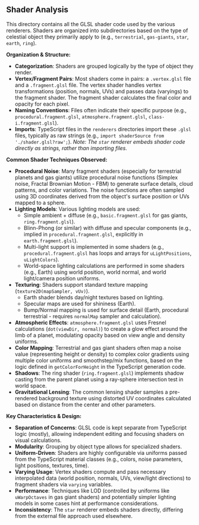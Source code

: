 ## Shader Analysis

This directory contains all the GLSL shader code used by the various renderers. Shaders are organized into subdirectories based on the type of celestial object they primarily apply to (e.g., `terrestrial`, `gas-giants`, `star`, `earth`, `ring`).

**Organization & Structure:**

- **Categorization**: Shaders are grouped logically by the type of object they render.
- **Vertex/Fragment Pairs**: Most shaders come in pairs: a `.vertex.glsl` file and a `.fragment.glsl` file. The vertex shader handles vertex transformations (position, normals, UVs) and passes data (varyings) to the fragment shader. The fragment shader calculates the final color and opacity for each pixel.
- **Naming Conventions**: Files often indicate their specific purpose (e.g., `procedural.fragment.glsl`, `atmosphere.fragment.glsl`, `class-i.fragment.glsl`).
- **Imports**: TypeScript files in the `renderers` directories import these `.glsl` files, typically as raw strings (e.g., `import shaderSource from './shader.glsl?raw';`). _Note: The `star` renderer embeds shader code directly as strings, rather than importing files._

**Common Shader Techniques Observed:**

- **Procedural Noise**: Many fragment shaders (especially for terrestrial planets and gas giants) utilize procedural noise functions (Simplex noise, Fractal Brownian Motion - FBM) to generate surface details, cloud patterns, and color variations. The noise functions are often sampled using 3D coordinates derived from the object's surface position or UVs mapped to a sphere.
- **Lighting Models**: Various lighting models are used:
  - Simple ambient + diffuse (e.g., `basic.fragment.glsl` for gas giants, `ring.fragment.glsl`).
  - Blinn-Phong (or similar) with diffuse and specular components (e.g., implied in `procedural.fragment.glsl`, explicitly in `earth.fragment.glsl`).
  - Multi-light support is implemented in some shaders (e.g., `procedural.fragment.glsl` has loops and arrays for `uLightPositions`, `uLightColors`).
  - World-space lighting calculations are performed in some shaders (e.g., Earth) using world position, world normal, and world light/camera position uniforms.
- **Texturing**: Shaders support standard texture mapping (`texture2D(mapSampler, vUv)`).
  - Earth shader blends day/night textures based on lighting.
  - Specular maps are used for shininess (Earth).
  - Bump/Normal mapping is used for surface detail (Earth, procedural terrestrial - requires `normalMap` sampler and calculation).
- **Atmospheric Effects**: `atmosphere.fragment.glsl` uses Fresnel calculations (`dot(viewDir, normal)`) to create a glow effect around the limb of a planet, modulating opacity based on view angle and density uniforms.
- **Color Mapping**: Terrestrial and gas giant shaders often map a noise value (representing height or density) to complex color gradients using multiple color uniforms and smoothstep/mix functions, based on the logic defined in `getColorForHeight` in the TypeScript generation code.
- **Shadows**: The ring shader (`ring.fragment.glsl`) implements shadow casting from the parent planet using a ray-sphere intersection test in world space.
- **Gravitational Lensing**: The common lensing shader samples a pre-rendered background texture using distorted UV coordinates calculated based on distance from the center and other parameters.

**Key Characteristics & Design:**

- **Separation of Concerns**: GLSL code is kept separate from TypeScript logic (mostly), allowing independent editing and focusing shaders on visual calculations.
- **Modularity**: Grouping by object type allows for specialized shaders.
- **Uniform-Driven**: Shaders are highly configurable via uniforms passed from the TypeScript material classes (e.g., colors, noise parameters, light positions, textures, time).
- **Varying Usage**: Vertex shaders compute and pass necessary interpolated data (world position, normals, UVs, view/light directions) to fragment shaders via `varying` variables.
- **Performance**: Techniques like LOD (controlled by uniforms like `uWarpOctaves` in gas giant shaders) and potentially simpler lighting models in some cases hint at performance considerations.
- **Inconsistency**: The `star` renderer embeds shaders directly, differing from the external file approach used elsewhere.
